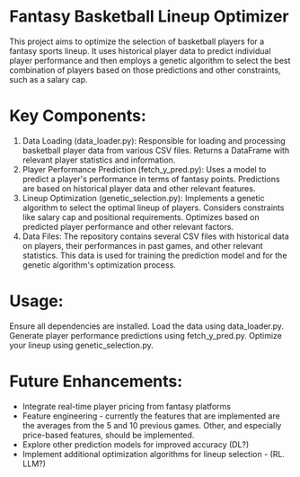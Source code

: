 # Fantasy Basketball Lineup Optimizer
This project aims to optimize the selection of basketball players for a fantasy sports lineup. It uses historical player data to predict individual player performance and then employs a genetic algorithm to select the best combination of players based on those predictions and other constraints, such as a salary cap.

# Key Components:
1. Data Loading (data_loader.py):
Responsible for loading and processing basketball player data from various CSV files.
Returns a DataFrame with relevant player statistics and information.
2. Player Performance Prediction (fetch_y_pred.py):
Uses a model to predict a player's performance in terms of fantasy points.
Predictions are based on historical player data and other relevant features.
3. Lineup Optimization (genetic_selection.py):
Implements a genetic algorithm to select the optimal lineup of players.
Considers constraints like salary cap and positional requirements.
Optimizes based on predicted player performance and other relevant factors.
4. Data Files:
The repository contains several CSV files with historical data on players, their performances in past games, and other relevant statistics.
This data is used for training the prediction model and for the genetic algorithm's optimization process.

# Usage:
Ensure all dependencies are installed.
Load the data using data_loader.py.
Generate player performance predictions using fetch_y_pred.py.
Optimize your lineup using genetic_selection.py.

# Future Enhancements:
* Integrate real-time player pricing from fantasy platforms
* Feature engineering - currently the features that are implemented are the averages from the 5 and 10 previous games. Other, and especially price-based features, should be implemented.
* Explore other prediction models for improved accuracy (DL?)
* Implement additional optimization algorithms for lineup selection - (RL. LLM?)
